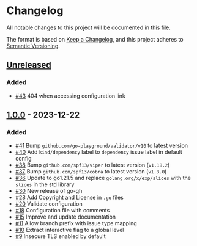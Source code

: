 # Changelog

All notable changes to this project will be documented in this file.

The format is based on [Keep a Changelog](https://keepachangelog.com/en/1.0.0/),
and this project adheres to [Semantic Versioning](https://semver.org/spec/v2.0.0.html).

## [Unreleased]

### Added

- [#43](https://github.com/InditexTech/gh-sherpa/issues/43) 404 when accessing configuration link

## [1.0.0] - 2023-12-22

### Added

- [#41](https://github.com/InditexTech/gh-sherpa/issues/41) Bump `github.com/go-playground/validator/v10` to latest version
- [#40](https://github.com/InditexTech/gh-sherpa/issues/40) Add `kind/dependency` label to `dependency` issue label in default config
- [#38](https://github.com/InditexTech/gh-sherpa/issues/38) Bump `github.com/spf13/viper` to latest version (`v1.18.2`)
- [#37](https://github.com/InditexTech/gh-sherpa/issues/37) Bump `github.com/spf13/cobra` to latest version (`v1.8.0`)
- [#36](https://github.com/InditexTech/gh-sherpa/issues/36) Update to go1.21.5 and replace `golang.org/x/exp/slices` with the `slices` in the std library
- [#30](https://github.com/InditexTech/gh-sherpa/issues/30) New release of go-gh
- [#28](https://github.com/InditexTech/gh-sherpa/issues/28) Add Copyright and License in `.go` files
- [#20](https://github.com/InditexTech/gh-sherpa/issues/20) Validate configuration
- [#18](https://github.com/InditexTech/gh-sherpa/issues/18) Configuration file with comments
- [#15](https://github.com/InditexTech/gh-sherpa/issues/15) Improve and update documentation
- [#11](https://github.com/InditexTech/gh-sherpa/issues/11) Allow branch prefix with issue type mapping
- [#10](https://github.com/InditexTech/gh-sherpa/issues/10) Extract interactive flag to a global level
- [#9](https://github.com/InditexTech/gh-sherpa/issues/9) Insecure TLS enabled by default

[Unreleased]: https://github.com/InditexTech/gh-sherpa/compare/1.0.0...develop
[1.0.0]: https://github.com/InditexTech/gh-sherpa/commits/1.0.0
